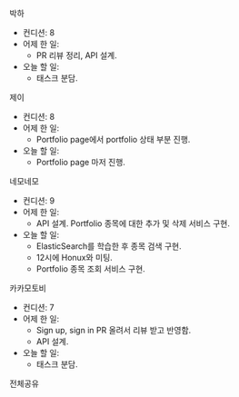 박하
- 컨디션: 8
- 어제 한 일:
	- PR 리뷰 정리, API 설계.
- 오늘 할 일:
	- 태스크 분담.

제이
- 컨디션: 8
- 어제 한 일:
	- Portfolio page에서 portfolio 상태 부분 진행.
- 오늘 할 일:
	- Portfolio page 마저 진행.

네모네모
- 컨디션: 9
- 어제 한 일:
	- API 설계. Portfolio 종목에 대한 추가 및 삭제 서비스 구현.
- 오늘 할 일:
	- ElasticSearch를 학습한 후 종목 검색 구현.
	- 12시에 Honux와 미팅.
	- Portfolio 종목 조회 서비스 구현.

카카모토비
- 컨디션: 7
- 어제 한 일:
	- Sign up, sign in PR 올려서 리뷰 받고 반영함.
	- API 설계.
- 오늘 할 일:
	- 태스크 분담.

전체공유

